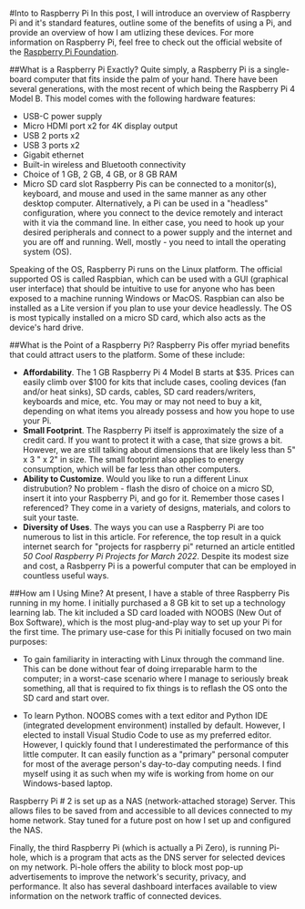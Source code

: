 #Into to Raspberry Pi
In this post, I will introduce an overview of Raspberry Pi and it's standard features, outline some of the benefits of using a Pi, and provide an overview of how I am utlizing these devices.  For more information on Raspberry Pi, feel free to check out the official website of the [Raspberry Pi Foundation](https://www.raspberrypi.org/).

##What is a Raspberry Pi Exactly?
Quite simply, a Raspberry Pi is a single-board computer that fits inside the palm of your hand.  There have been several generations, with the most recent of which being the Raspberry Pi 4 Model B.  This model comes with the following hardware features:
* USB-C power supply
* Micro HDMI port x2 for 4K display output
* USB 2 ports x2
* USB 3 ports x2
* Gigabit ethernet
* Built-in wireless and Bluetooth connectivity
* Choice of 1 GB, 2 GB, 4 GB, or 8 GB RAM
* Micro SD card slot
Raspberry Pis can be connected to a monitor(s), keyboard, and mouse and used in the same manner as any other desktop computer.  Alternatively, a Pi can be used in a "headless" configuration, where you connect to the device remotely and interact with it via the command line. In either case, you need to hook up your desired peripherals and connect to a power supply and the internet and you are off and running. Well, mostly - you need to intall the operating system (OS). 

Speaking of the OS, Raspberry Pi runs on the Linux platform.  The official supported OS is called Raspbian, which can be used with a GUI (graphical user interface) that should be intuitive to use for anyone who has been exposed to a machine running Windows or MacOS.  Raspbian can also be installed as a Lite version if you plan to use your device headlessly.  The OS is most typically installed on a micro SD card, which also acts as the device's hard drive.  

##What is the Point of a Raspberry Pi?
Raspberry Pis offer myriad benefits that could attract users to the platform.  Some of these include:
* __Affordability__.  The 1 GB Raspberry Pi 4 Model B starts at $35.  Prices can easily climb over $100 for kits that include cases, cooling devices (fan and/or heat sinks), SD cards, cables, SD card readers/writers, keyboards and mice, etc.  You may or may not need to buy a kit, depending on what items you already possess and how you hope to use your Pi.
* __Small Footprint__.  The Raspberry Pi itself is approximately the size of a credit card.  If you want to protect it with a case, that size grows a bit.  However, we are still talking about dimensions that are likely less than 5" x 3 " x 2" in size.  The small footprint also applies to energy consumption, which will be far less than other computers.
* __Ability to Customize__.  Would you like to run a different Linux distrubution?  No problem - flash the disro of choice on a micro SD, insert it into your Raspberry Pi, and go for it.  Remember those cases I referenced?  They come in a variety of designs, materials, and colors to suit your taste.
* __Diversity of Uses__.  The ways you can use a Raspberry Pi are too numerous to list in this article.  For reference, the top result in a quick internet search for "projects for raspberry pi" returned an article entitled _50 Cool Raspberry Pi Projects for March 2022_.  Despite its modest size and cost, a Rasbperry Pi is a powerful computer that can be employed in countless useful ways.

##How am I Using Mine?
At present, I have a stable of three Raspberry Pis running in my home.  I initially purchased a 8 GB kit to set up a technology learning lab.  The kit included a SD card loaded with NOOBS (New Out of Box Software), which is the most plug-and-play way to set up your Pi for the first time.  The primary use-case for this Pi initially focused on two main purposes:
- To gain familiarity in interacting with Linux through the command line.  This can be done without fear of doing irreparable harm to the computer; in a worst-case scenario where I manage to seriously break something, all that is required to fix things is to reflash the OS onto the SD card and start over.
* To learn Python.  NOOBS comes with a text editor and Python IDE (integrated development environment) installed by default.  However, I elected to install Visual Studio Code to use as my preferred editor.
However, I quickly found that I underestimated the performance of this little computer.  It can easily function as a "primary" personal computer for most of the average person's day-to-day computing needs.  I find myself using it as such when my wife is working from home on our Windows-based laptop.

Raspberry Pi # 2 is set up as a NAS (network-attached storage) Server.  This allows files to be saved from and accessible to all devices connected to my home network.  Stay tuned for a future post on how I set up and configured the NAS.

Finally, the third Raspberry Pi (which is actually a Pi Zero), is running Pi-hole, which is a program that acts as the DNS server for selected devices on my network.  Pi-hole offers the ability to block most pop-up advertisements to improve the network's security, privacy, and performance.  It also has several dashboard interfaces available to view information on the network traffic of connected devices.
